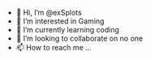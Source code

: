 - 👋 Hi, I’m @exSplots
- 👀 I’m interested in Gaming
- 🌱 I’m currently learning coding
- 💞️ I’m looking to collaborate on no one
- 📫 How to reach me ...

<!---
exSplots/exSplots is a ✨ special ✨ repository because its `README.md` (this file) appears on your GitHub profile.
You can click the Preview link to take a look at your changes.
--->

